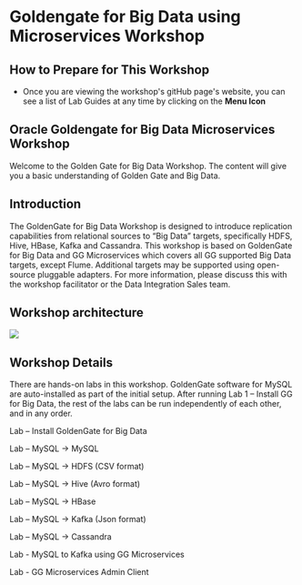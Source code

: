 # Goldengate for Big Data using Microservices Workshop


## How to Prepare for This Workshop 

- Once you are viewing the workshop's gitHub page's website, you can see a list of Lab Guides at any time by clicking on the **Menu Icon**

## Oracle Goldengate for Big Data Microservices Workshop

Welcome to the Golden Gate for Big Data Workshop. The content will give you a basic understanding of Golden Gate and Big Data.

## Introduction

The GoldenGate for Big Data Workshop is designed to introduce replication capabilities from relational sources to “Big Data” targets, specifically HDFS, Hive, HBase, Kafka and Cassandra. This workshop is based on GoldenGate for Big Data and GG Microservices which covers all GG supported Big Data targets, except Flume. Additional targets may be supported using open-source pluggable adapters. For more information, please discuss this with the workshop facilitator or the Data Integration Sales team.


## Workshop architecture

![](images/100/image110_1.png " ")


## Workshop Details

There are hands-on labs in this workshop. GoldenGate software for MySQL are auto-installed as part of the initial setup. After running Lab 1 – Install GG for Big Data, the rest of the labs can be run independently of each other, and in any order.

Lab  – Install GoldenGate for Big Data 

Lab  – MySQL -> MySQL 

Lab   – MySQL -> HDFS (CSV format) 

Lab  – MySQL -> Hive (Avro format) 

Lab  – MySQL -> HBase

Lab  – MySQL -> Kafka (Json format) 

Lab  – MySQL -> Cassandra

Lab  - MySQL to Kafka using GG Microservices

Lab  - GG Microservices Admin Client




